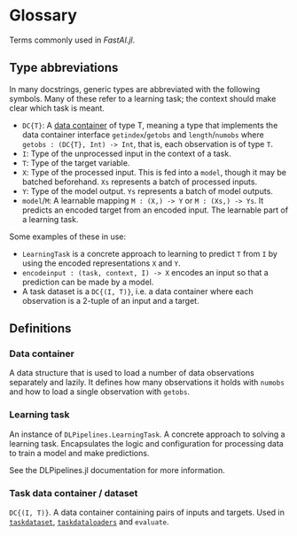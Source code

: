 # Glossary

Terms commonly used in *FastAI.jl*.

## Type abbreviations

In many docstrings, generic types are abbreviated with the following symbols. Many of these refer to a learning task; the context should make clear which task is meant.

- `DC{T}`: A [data container](data_containers.md) of type T, meaning a type that implements the data container interface `getindex`/`getobs` and `length`/`numobs` where `getobs : (DC{T}, Int) -> Int`, that is, each observation is of type `T`.
- `I`: Type of the unprocessed input in the context of a task.
- `T`: Type of the target variable.
- `X`: Type of the processed input. This is fed into a `model`, though it may be batched beforehand. `Xs` represents a batch of processed inputs.
- `Y`: Type of the model output. `Ys` represents a batch of model outputs.
- `model`/`M`: A learnable mapping `M : (X,) -> Y` or `M : (Xs,) -> Ys`. It predicts an encoded target from an encoded input. The learnable part of a learning task.

Some examples of these in use:

- `LearningTask` is a concrete approach to learning to predict `T` from `I` by using the encoded representations `X` and `Y`.
- `encodeinput : (task, context, I) -> X` encodes an input so that a prediction can be made by a model.
- A task dataset is a `DC{(I, T)}`, i.e. a data container where each observation is a 2-tuple of an input and a target.

## Definitions

### Data container

A data structure that is used to load a number of data observations separately and lazily. It defines how many observations it holds with `numobs` and how to load a single observation with `getobs`.

### Learning task

An instance of `DLPipelines.LearningTask`. A concrete approach to solving a learning task. Encapsulates the logic and configuration for processing data to train a model and make predictions.

See the DLPipelines.jl documentation for more information. 

### Task data container / dataset

`DC{(I, T)}`. A data container containing pairs of inputs and targets. Used in [`taskdataset`](#), [`taskdataloaders`](#) and `evaluate`.
